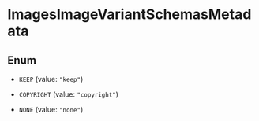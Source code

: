 

# ImagesImageVariantSchemasMetadata

## Enum


* `KEEP` (value: `"keep"`)

* `COPYRIGHT` (value: `"copyright"`)

* `NONE` (value: `"none"`)



